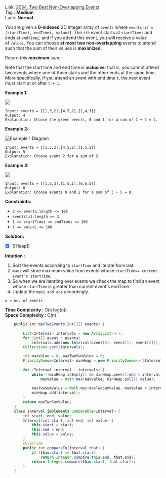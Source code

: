 Link: [2054. Two Best Non-Overlapping Events](https://leetcode.com/problems/two-best-non-overlapping-events/) <br>
Tag : **Medium**<br>
Lock: **Normal**

You are given a **0-indexed** 2D integer array of `events` where `events[i] = [startTimei, endTimei, valuei]`. The `ith` event starts at `startTimei` and ends at `endTimei`, and if you attend this event, you will receive a value of `valuei`. You can choose **at most** **two** **non-overlapping** events to attend such that the sum of their values is **maximized**.

Return _this **maximum** sum._

Note that the start time and end time is **inclusive**: that is, you cannot attend two events where one of them starts and the other ends at the same time. More specifically, if you attend an event with end time `t`, the next event must start at or after `t + 1`.

**Example 1:**

![](https://assets.leetcode.com/uploads/2021/09/21/picture5.png)
```
Input: events = [[1,3,2],[4,5,2],[2,4,3]]
Output: 4
Explanation: Choose the green events, 0 and 1 for a sum of 2 + 2 = 4.
```

**Example 2:**

![Example 1 Diagram](https://assets.leetcode.com/uploads/2021/09/21/picture1.png)
```
Input: events = [[1,3,2],[4,5,2],[1,5,5]]
Output: 5
Explanation: Choose event 2 for a sum of 5.
```

**Example 3:**

![](https://assets.leetcode.com/uploads/2021/09/21/picture3.png)
```
Input: events = [[1,5,3],[1,5,1],[6,6,5]]
Output: 8
Explanation: Choose events 0 and 2 for a sum of 3 + 5 = 8.
```

**Constraints:**
-   `2 <= events.length <= 105`
-   `events[i].length == 3`
-   `1 <= startTimei <= endTimei <= 109`
-   `1 <= valuei <= 106`

**Solution:**
- [x] [[Heap]]

**Intuition** :
1.  Sort the events according to `startTime` and iterate from last.
2.  `maxi` will store maximum value from events whose `startTime>= current event's startTime`.
3.  So when we are iterating over events we check the map to find an event whose `startTime` is greater than current event's endTime.
4.  Update the `maxi and ans` accordingly.

```
n = no. of events
```
**Time Complexity** : O(n log(n))<br>
**Space Complexity** : O(n)

```java
    public int maxTwoEvents(int[][] events) {
        
        List<Interval> intervals = new ArrayList<>();
        for (int[] event : events)
            intervals.add(new Interval(event[0], event[1], event[2]));
        Collections.sort(intervals);

        int maxValue = 0, maxTwoSumValue = 0;
        PriorityQueue<Interval> minHeap = new PriorityQueue<>((Interval one, Interval two) -> Integer.compare(one.end, two.end));
        
        for (Interval interval : intervals) {
            while (!minHeap.isEmpty() && minHeap.peek().end < interval.start)
                maxValue = Math.max(maxValue, minHeap.poll().value);
            
            maxTwoSumValue = Math.max(maxTwoSumValue, maxValue + interval.value);
            minHeap.add(interval);
        }
        return maxTwoSumValue;
    }
    class Interval implements Comparable<Interval> {
        int start, end, value;
        Interval(int start, int end, int value) {
            this.start = start;
            this.end = end;
            this.value = value;
        }
        @Override
        public int compareTo(Interval that) {
            if (this.start == that.start)
                return Integer.compare(this.end, that.end);
            return Integer.compare(this.start, that.start);
        }
    }
```
